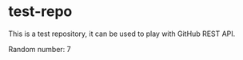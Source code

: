 # test-repo

This is a test repository, it can be used to play with GitHub REST API.

Random number: 7